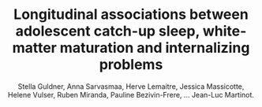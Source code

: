 ---
author: Stella Guldner, Anna Sarvasmaa, Herve Lemaitre, Jessica Massicotte, Helene Vulser, Ruben Miranda, Pauline Bezivin-Frere, ... Jean-Luc Martinot.
title: Longitudinal associations between adolescent catch-up sleep, white-matter maturation and internalizing problems
journal: DEVELOPMENTAL COGNITIVE NEUROSCIENCE
year: 2023
type: article
doi: 10.1016/j.dcn.2022.101193
volume: 59
---